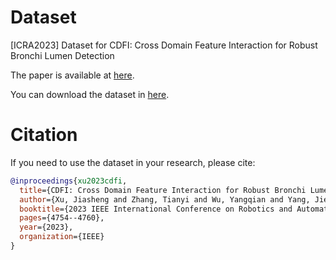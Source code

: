 # Dataset
[ICRA2023] Dataset for CDFI: Cross Domain Feature Interaction for Robust Bronchi Lumen Detection

The paper is available at [here](https://drive.google.com/file/d/1iKIr9LL6L5EexmpxkscD9ye85-176KGE/view?usp=drive_link).

You can download the dataset in [here](https://drive.google.com/file/d/1iKIr9LL6L5EexmpxkscD9ye85-176KGE/view?usp=drive_link).

# Citation
If you need to use the dataset in your research, please cite:
```bibtex
@inproceedings{xu2023cdfi,
  title={CDFI: Cross Domain Feature Interaction for Robust Bronchi Lumen Detection},
  author={Xu, Jiasheng and Zhang, Tianyi and Wu, Yangqian and Yang, Jie and Yang, Guang--Zhong and Gu, Yun},
  booktitle={2023 IEEE International Conference on Robotics and Automation (ICRA)},
  pages={4754--4760},
  year={2023},
  organization={IEEE}
}
```
